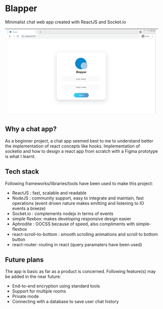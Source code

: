# Blapper

Minimalist chat web app created with ReactJS and Socket.io


| ![Alt Text](https://github.com/Hardik-hi/blapperchat/blob/main/blapper.gif) |
| ------ |


## Why a chat app?

As a beginner project, a chat app seemed best to me to understand better the implementation of react concepts like hooks.
Implementation of socketio and how to design a react app from scratch with a Figma prototype is what I learnt.

## Tech stack

Following frameworks/libraries/tools have been used to make this project:

- ReactJS   : fast, scalable and readable
- NodeJS    : community support, easy to integrate and maintain, fast operations (event driven nature makes emitting and listening to IO events a breeze)
- Socket.io : complements nodejs in terms of events
- simple flexbox: makes developing responsive design easier
- Aphrodite : OOCSS because of speed, also compliments with simple-flexbox
- react-scroll-to-bottom : smooth scrolling animations and scroll to bottom button
- react-router: routing in react (query paramaters have been used)

## Future plans

The app is basic as far as a product is concerned. Following feature(s) may be added in the near future:

- End-to-end encryption using standard tools
- Support for multiple rooms
- Private mode
- Connecting with a database to save user chat history
